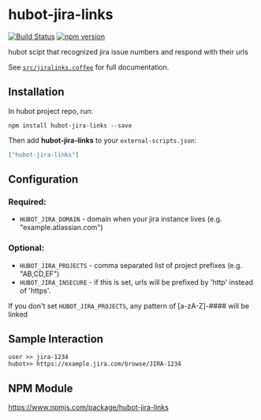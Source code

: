 # hubot-jira-links

[![Build Status](https://travis-ci.org/bdashrad/hubot-jiralinks.svg?branch=master)](https://travis-ci.org/bdashrad/hubot-jiralinks)
[![npm version](https://badge.fury.io/js/hubot-jira-links.svg)](https://badge.fury.io/js/hubot-jira-links)

hubot scipt that recognized jira issue numbers and respond with their urls

See [`src/jiralinks.coffee`](src/jiralinks.coffee) for full documentation.

## Installation

In hubot project repo, run:

`npm install hubot-jira-links --save`

Then add **hubot-jira-links** to your `external-scripts.json`:

```json
["hubot-jira-links"]
```

## Configuration
### Required:
* `HUBOT_JIRA_DOMAIN` - domain when your jira instance lives (e.g. "example.atlassian.com")
### Optional:
* `HUBOT_JIRA_PROJECTS` - comma separated list of project prefixes (e.g. "AB,CD,EF")
* `HUBOT_JIRA_INSECURE` - if this is set, urls will be prefixed by 'http' instead  of 'https'.

If you don't set `HUBOT_JIRA_PROJECTS`, any pattern of [a-zA-Z]-#### will be linked

## Sample Interaction

```
user >> jira-1234
hubot>> https://example.jira.com/browse/JIRA-1234
```

## NPM Module

https://www.npmjs.com/package/hubot-jira-links
